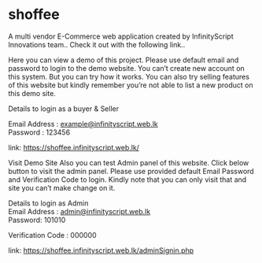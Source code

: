 # shoffee
A multi vendor E-Commerce web application created by InfinityScript Innovations team.. Check it out with the following link..

Here you can view a demo of this project. Please use default email and password to login to the demo website. You can’t create new account on this system. But you can try how it works. You can also try selling features of this website but kindly remember you’re not able to list a new product on this demo site.

Details to login as a buyer & Seller

Email Address : example@infinityscript.web.lk <br/>
Password : 123456

link: https://shoffee.infinityscript.web.lk/

Visit Demo Site
Also you can test Admin panel of this website. Click below button to visit the admin panel. Please use provided default Email Password and Verification Code to login. Kindly note that you can only visit that and site you can’t make change on it.

Details to login as Admin<br/>
Email Address : admin@infinityscript.web.lk<br/>
Password: 101010

Verification Code : 000000

link: https://shoffee.infinityscript.web.lk/adminSignin.php
